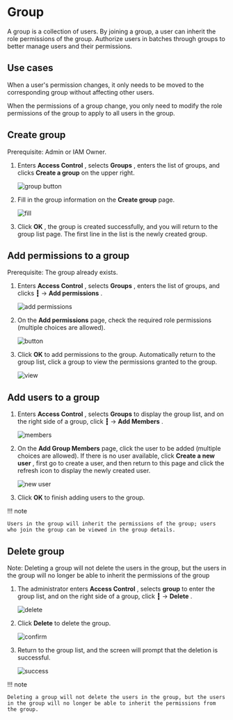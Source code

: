 # Group

A group is a collection of users. By joining a group, a user can inherit the role permissions of the group. Authorize users in batches through groups to better manage users and their permissions.

## Use cases

When a user's permission changes, it only needs to be moved to the corresponding group without affecting other users.

When the permissions of a group change, you only need to modify the role permissions of the group to apply to all users in the group.

## Create group

Prerequisite: Admin or IAM Owner.

1. Enters __Access Control__ , selects __Groups__ , enters the list of groups, and clicks __Create a group__ on the upper right.

    ![group button](https://docs.daocloud.io/daocloud-docs-images/docs/en/docs/ghippo/images/group00.png)

2. Fill in the group information on the __Create group__ page.

    ![fill](https://docs.daocloud.io/daocloud-docs-images/docs/en/docs/ghippo/images/group01.png)

3. Click __OK__ , the group is created successfully, and you will return to the group list page. The first line in the list is the newly created group.

## Add permissions to a group

Prerequisite: The group already exists.

1. Enters __Access Control__ , selects __Groups__ , enters the list of groups, and clicks __┇__ -> __Add permissions__ .

    ![add permissions](https://docs.daocloud.io/daocloud-docs-images/docs/en/docs/ghippo/images/group02.png)

2. On the __Add permissions__ page, check the required role permissions (multiple choices are allowed).

    ![button](https://docs.daocloud.io/daocloud-docs-images/docs/en/docs/ghippo/images/group03.png)

3. Click __OK__ to add permissions to the group. Automatically return to the group list, click a group to view the permissions granted to the group.

    ![view](https://docs.daocloud.io/daocloud-docs-images/docs/en/docs/ghippo/images/group04.png)

## Add users to a group

1. Enters __Access Control__ , selects __Groups__ to display the group list, and on the right side of a group, click __┇__ -> __Add Members__ .

    ![members](https://docs.daocloud.io/daocloud-docs-images/docs/en/docs/ghippo/images/group05.png)

2. On the __Add Group Members__ page, click the user to be added (multiple choices are allowed). If there is no user available, click __Create a new user__ , first go to create a user, and then return to this page and click the refresh icon to display the newly created user.

    ![new user](https://docs.daocloud.io/daocloud-docs-images/docs/en/docs/ghippo/images/group06.png)

3. Click __OK__ to finish adding users to the group.

!!! note

    Users in the group will inherit the permissions of the group; users who join the group can be viewed in the group details.

## Delete group

Note: Deleting a group will not delete the users in the group, but the users in the group will no longer be able to inherit the permissions of the group

1. The administrator enters __Access Control__ , selects __group__ to enter the group list, and on the right side of a group, click __┇__ -> __Delete__ .

    ![delete](https://docs.daocloud.io/daocloud-docs-images/docs/en/docs/ghippo/images/deletegroup01.png)

2. Click __Delete__ to delete the group.

    ![confirm](https://docs.daocloud.io/daocloud-docs-images/docs/en/docs/ghippo/images/deletegroup02.png)

3. Return to the group list, and the screen will prompt that the deletion is successful.

    ![success](https://docs.daocloud.io/daocloud-docs-images/docs/en/docs/ghippo/images/deletegroup03.png)

!!! note

    Deleting a group will not delete the users in the group, but the users in the group will no longer be able to inherit the permissions from the group.
